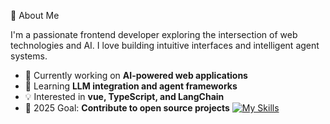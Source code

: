 🚀 About Me

I'm a passionate frontend developer exploring the intersection of web technologies and AI. I love building intuitive interfaces and intelligent agent systems.

- 🔭 Currently working on **AI-powered web applications**
- 🌱 Learning **LLM integration and agent frameworks**
- 💡 Interested in **vue, TypeScript, and LangChain**
- 🎯 2025 Goal: **Contribute to open source projects**
[![My Skills](https://skillicons.dev/icons?i=java,vue,c,python,figma&theme=light)](https://skillicons.dev)
